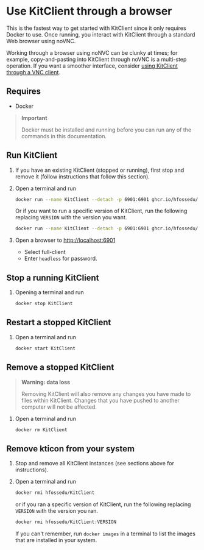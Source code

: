 # Use KitClient through a browser

This is the fastest way to get started with KitClient since it only requires
Docker to use. Once running, you interact with KitClient through a standard
Web browser using noVNC.

Working through a browser using noNVC can be clunky at times; for example,
copy-and-pasting into KitClient through noVNC is a multi-step operation.
If you want a smoother interface, consider
[using KitClient through a VNC client](use-vnc.md).

## Requires

* Docker

> **Important**
>
> Docker must be installed and running before you can run
> any of the commands in this documentation.

## Run KitClient

1. If you have an existing KitClient (stopped or running),
    first stop and remove it (follow instructions that follow this section).

2. Open a terminal and run

    ```bash
    docker run --name KitClient --detach -p 6901:6901 ghcr.io/hfossedu/kitclient
    ```

    Or if you want to run a specific version of KitClient, run the following
    replacing `VERSION` with the version you want.

    ```bash
    docker run --name KitClient --detach -p 6901:6901 ghcr.io/hfossedu/kitclient:VERSION
    ```

3. Open a browser to <!-- markdown-link-check-disable --><http://localhost:6901><!-- markdown-link-check-enabled -->
    * Select full-client
    * Enter `headless` for password.

## Stop a running KitClient

1. Opening a terminal and run

    ```bash
    docker stop KitClient
    ```

## Restart a stopped KitClient

1. Open a terminal and run

    ```bash
    docker start KitClient
    ```

## Remove a stopped KitClient

> **Warning: data loss**
>
> Removing KitClient will also remove any changes you have made
> to files within KitClient. Changes that you have pushed to
> another computer will not be affected.

1. Open a terminal and run

    ```bash
    docker rm KitClient
    ```

## Remove kticon from your system

1. Stop and remove all KitClient instances (see sections above for instructions).
2. Open a terminal and run

    ```bash
    docker rmi hfossedu/KitClient
    ```

    or if you ran a specific version of KitClient, run the
    following replacing `VERSION` with the version you ran.

    ```bash
    docker rmi hfossedu/KitClient:VERSION
    ```

    If you can't remember, run `docker images` in a terminal to list the images
    that are installed in your system.
